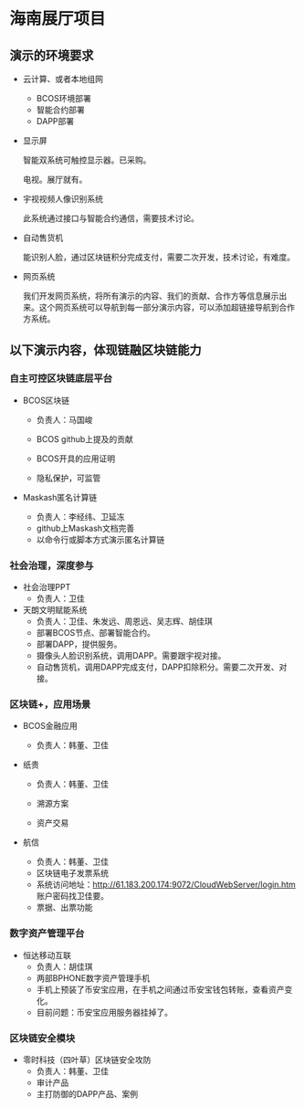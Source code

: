 # 海南展厅项目

## 演示的环境要求

- 云计算、或者本地组网
  - BCOS环境部署
  - 智能合约部署
  - DAPP部署

- 显示屏

  智能双系统可触控显示器。已采购。

  电视。展厅就有。

- 宇视视频人像识别系统

  此系统通过接口与智能合约通信，需要技术讨论。

- 自动售货机

  能识别人脸，通过区块链积分完成支付，需要二次开发，技术讨论，有难度。

- 网页系统

  我们开发网页系统，将所有演示的内容、我们的贡献、合作方等信息展示出来。这个网页系统可以导航到每一部分演示内容，可以添加超链接导航到合作方系统。

## 以下演示内容，体现链融区块链能力

### 自主可控区块链底层平台

- BCOS区块链

  - 负责人：马国峻
  - BCOS github上提及的贡献

  - BCOS开具的应用证明
  - 隐私保护，可监管

- Maskash匿名计算链

  - 负责人：李经纬、卫延冻
  - github上Maskash文档完善
  - 以命令行或脚本方式演示匿名计算链

### 社会治理，深度参与

- 社会治理PPT
  - 负责人：卫佳
- 天朗文明赋能系统
  - 负责人：卫佳、朱发远、周恩远、吴志辉、胡佳琪
  - 部署BCOS节点、部署智能合约。
  - 部署DAPP，提供服务。
  - 摄像头人脸识别系统，调用DAPP。需要跟宇视对接。
  - 自动售货机，调用DAPP完成支付，DAPP扣除积分。需要二次开发、对接。

### 区块链+，应用场景

- BCOS金融应用

  - 负责人：韩董、卫佳

- 纸贵

  - 负责人：韩董、卫佳

  - 溯源方案
  - 资产交易

- 航信

  - 负责人：韩董、卫佳
  - 区块链电子发票系统
  - 系统访问地址：http://61.183.200.174:9072/CloudWebServer/login.htm 账户密码找卫佳要。
  - 票据、出票功能

### 数字资产管理平台

- 恒达移动互联
  - 负责人：胡佳琪
  - 两部BPHONE数字资产管理手机
  - 手机上预装了币安宝应用，在手机之间通过币安宝钱包转账，查看资产变化。
  - 目前问题：币安宝应用服务器挂掉了。

### 区块链安全模块

- 零时科技（四叶草）区块链安全攻防
  - 负责人：韩董、卫佳
  - 审计产品
  - 主打防御的DAPP产品、案例
